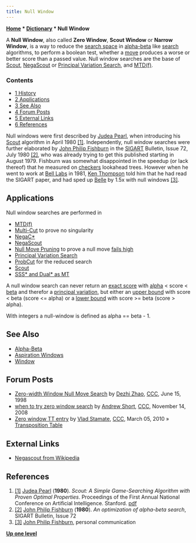 ```yaml
---
title: Null Window
---
```

**[Home](Home "Home") \* [Dictionary](Dictionary "Dictionary") \* Null Window**


A **Null Window**, also called **Zero Window**, **Scout Window** or **Narrow Window**, is a way to reduce the [search space](Search_Space "Search Space") in [alpha-beta](Alpha-Beta "Alpha-Beta") like [search](Search "Search") algorithms, to perform a boolean test, whether a [move](Moves "Moves") produces a worse or better score than a passed value. Null window searches are the base of [Scout](Scout "Scout"), [NegaScout](NegaScout "NegaScout") or [Principal Variation Search](Principal_Variation_Search "Principal Variation Search"), and [MTD(f)](MTD(f) "MTD(f)"). 



### Contents


* [1 History](#history)
* [2 Applications](#applications)
* [3 See Also](#see-also)
* [4 Forum Posts](#forum-posts)
* [5 External Links](#external-links)
* [6 References](#references)






Null windows were first described by [Judea Pearl](Judea_Pearl "Judea Pearl"), when introducing his [Scout](Scout "Scout") algorithm in April 1980 <a id="cite-note-1" href="#cite-ref-1">[1]</a>. Independently, null window searches were further elaborated by [John Philip Fishburn](John_Philip_Fishburn "John Philip Fishburn") in the [SIGART](ACM#SIG "ACM") Bulletin, Issue 72, July 1980 <a id="cite-note-2" href="#cite-ref-2">[2]</a>, who was already trying to get this published starting in August 1979. Fishburn was somewhat disappointed in the speedup (or lack thereof) that he measured on [checkers](Checkers "Checkers") lookahead trees. However when he went to work at [Bell Labs](Bell_Laboratories "Bell Laboratories") in 1981, [Ken Thompson](Ken_Thompson "Ken Thompson") told him that he had read the SIGART paper, and had sped up [Belle](Belle "Belle") by 1.5x with null windows <a id="cite-note-3" href="#cite-ref-3">[3]</a>.



## Applications


Null window searches are performed in



* [MTD(f)](MTD(f) "MTD(f)")
* [Multi-Cut](Multi-Cut "Multi-Cut") to prove no singularity
* [NegaC\*](NegaC* "NegaC*")
* [NegaScout](NegaScout "NegaScout")
* [Null Move Pruning](Null_Move_Pruning "Null Move Pruning") to prove a null move [fails high](Fail-High "Fail-High")
* [Principal Variation Search](Principal_Variation_Search "Principal Variation Search")
* [ProbCut](ProbCut "ProbCut") for the reduced search
* [Scout](Scout "Scout")
* [SSS\* and Dual\* as MT](SSS*_and_Dual*#SSStarandDualStarAsMT "SSS* and Dual*")


A null window search can never return an [exact score](Exact_Score "Exact Score") with [alpha](Alpha "Alpha") < score < [beta](Beta "Beta") and therefor a [principal variation](Principal_Variation "Principal Variation"), but either an [upper bound](Upper_Bound "Upper Bound") with score < beta (score <= alpha) or a [lower bound](Lower_Bound "Lower Bound") with score >= beta (score > alpha). 


With integers a null-window is defined as alpha == beta - 1.



## See Also


* [Alpha-Beta](Alpha-Beta "Alpha-Beta")
* [Aspiration Windows](Aspiration_Windows "Aspiration Windows")
* [Window](Window "Window")


## Forum Posts


* [Zero-width Window Null Move Search](https://www.stmintz.com/ccc/index.php?id=20596) by [Dezhi Zhao](index.php?title=Dezhi_Zhao&action=edit&redlink=1 "Dezhi Zhao (page does not exist)"), [CCC](CCC "CCC"), June 15, 1998
* [when to try zero window search](http://www.talkchess.com/forum/viewtopic.php?t=24883) by [Andrew Short](index.php?title=Andrew_Short&action=edit&redlink=1 "Andrew Short (page does not exist)"), [CCC](CCC "CCC"), November 14, 2008
* [Zero window TT entry](http://www.talkchess.com/forum/viewtopic.php?t=33084) by [Vlad Stamate](Vlad_Stamate "Vlad Stamate"), [CCC](CCC "CCC"), March 05, 2010 » [Transposition Table](Transposition_Table "Transposition Table")


## External Links


* [Negascout from Wikipedia](https://en.wikipedia.org/wiki/Negascout)


## References


1. <a id="cite-ref-1" href="#cite-note-1">[1]</a> [Judea Pearl](Judea_Pearl "Judea Pearl") (**1980**). *Scout: A Simple Game-Searching Algorithm with Proven Optimal Properties*. Proceedings of the First Annual National Conference on Artificial Intelligence. Stanford. [pdf](http://ftp.cs.ucla.edu/pub/stat_ser/scout.pdf)
2. <a id="cite-ref-2" href="#cite-note-2">[2]</a> [John Philip Fishburn](John_Philip_Fishburn "John Philip Fishburn") (**1980**). *An optimization of alpha-beta search*, SIGART Bulletin, Issue 72
3. <a id="cite-ref-3" href="#cite-note-3">[3]</a> [John Philip Fishburn](John_Philip_Fishburn "John Philip Fishburn"), personal communication

**[Up one level](Dictionary "Dictionary")**







 
